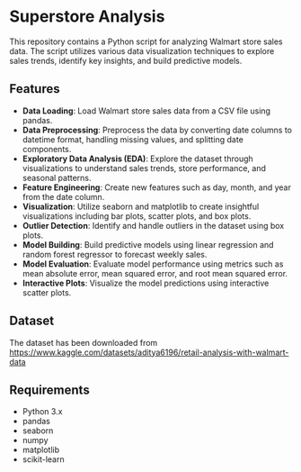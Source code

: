 # Superstore Analysis

This repository contains a Python script for analyzing Walmart store sales data. The script utilizes various data visualization techniques to explore sales trends, identify key insights, and build predictive models.

## Features

- **Data Loading**: Load Walmart store sales data from a CSV file using pandas.
- **Data Preprocessing**: Preprocess the data by converting date columns to datetime format, handling missing values, and splitting date components.
- **Exploratory Data Analysis (EDA)**: Explore the dataset through visualizations to understand sales trends, store performance, and seasonal patterns.
- **Feature Engineering**: Create new features such as day, month, and year from the date column.
- **Visualization**: Utilize seaborn and matplotlib to create insightful visualizations including bar plots, scatter plots, and box plots.
- **Outlier Detection**: Identify and handle outliers in the dataset using box plots.
- **Model Building**: Build predictive models using linear regression and random forest regressor to forecast weekly sales.
- **Model Evaluation**: Evaluate model performance using metrics such as mean absolute error, mean squared error, and root mean squared error.
- **Interactive Plots**: Visualize the model predictions using interactive scatter plots.

## Dataset 
The dataset has been downloaded from https://www.kaggle.com/datasets/aditya6196/retail-analysis-with-walmart-data

## Requirements

- Python 3.x
- pandas
- seaborn
- numpy
- matplotlib
- scikit-learn
